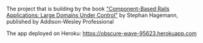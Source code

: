 The project that is building by the book ["Component-Based Rails Applications: Large Domains Under Control"](http://www.informit.com/store/component-based-rails-applications-large-domains-under-9780134774589) by
Stephan Hagemann, published by Addison-Wesley Professional

The app deployed on Heroku: https://obscure-wave-95623.herokuapp.com